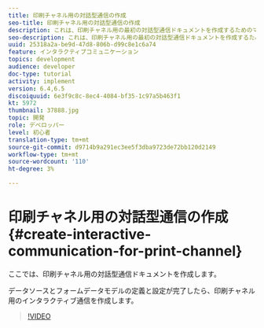 ```yaml
---
title: 印刷チャネル用の対話型通信の作成
seo-title: 印刷チャネル用の対話型通信の作成
description: これは、印刷チャネル用の最初の対話型通信ドキュメントを作成するためのマルチパートチュートリアルのパート6です。 ここでは、印刷チャネル用の対話型通信ドキュメントを作成します。
seo-description: これは、印刷チャネル用の最初の対話型通信ドキュメントを作成するためのマルチパートチュートリアルのパート6です。 ここでは、印刷チャネル用の対話型通信ドキュメントを作成します。
uuid: 25318a2a-be9d-47d8-806b-d99c8e1c6a74
feature: インタラクティブコミュニケーション
topics: development
audience: developer
doc-type: tutorial
activity: implement
version: 6.4,6.5
discoiquuid: 6e3f9c8c-8ec4-4084-bf35-1c97a5b463f1
kt: 5972
thumbnail: 37888.jpg
topic: 開発
role: デベロッパー
level: 初心者
translation-type: tm+mt
source-git-commit: d9714b9a291ec3ee5f3dba9723de72bb120d2149
workflow-type: tm+mt
source-wordcount: '110'
ht-degree: 3%

---
```



# 印刷チャネル用の対話型通信の作成{#create-interactive-communication-for-print-channel}

ここでは、印刷チャネル用の対話型通信ドキュメントを作成します。

データソースとフォームデータモデルの定義と設定が完了したら、印刷チャネル用のインタラクティブ通信を作成します。

>[!VIDEO](https://video.tv.adobe.com/v/37888/?quality=9)
